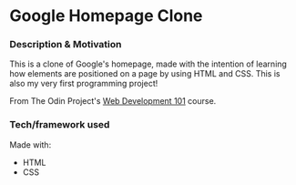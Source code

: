 # Google Homepage Clone

### Description & Motivation

This is a clone of Google's homepage, made with the intention of learning how elements are positioned on a page by using HTML and CSS. This is also my very first programming project!

From The Odin Project's [Web Development 101](http://www.theodinproject.com/web-development-101/html-css) course.

### Tech/framework used
Made with:
* HTML
* CSS
